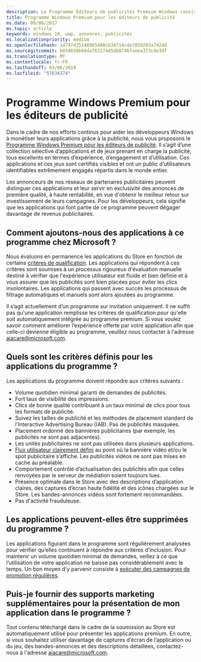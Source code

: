 ```yaml
---
description: Le Programme Éditeurs de publicités Premium Windows consiste en une collection organisée d'applications compatibles avec la publicité. Il s'associe à des réseaux publicitaires pouvant cibler des publicités de haute qualité et à haut rendement. Les applications de ce programme sont les meilleures de leur catégorie en termes d’utilisation, d’engagement et d’expérience.
title: Programme Windows Premium pour les éditeurs de publicité
ms.date: 09/08/2017
ms.topic: article
keywords: windows 10, uwp, annonces, publicités
ms.localizationpriority: medium
ms.openlocfilehash: 1d747d35148965480cb34714cde7859203a7424d
ms.sourcegitcommit: b034650b684a767274d5d88746faeea373c8e34f
ms.translationtype: MT
ms.contentlocale: fr-FR
ms.lasthandoff: 03/06/2019
ms.locfileid: "57634374"
---
```

# <a name="windows-premium-ads-publishers-program"></a>Programme Windows Premium pour les éditeurs de publicité

Dans le cadre de nos efforts continus pour aider les développeurs Windows à monétiser leurs applications grâce à la publicité, nous vous proposons le [Programme Windows Premium pour les éditeurs de publicité](https://www.windowspremiumapps.com). Il s’agit d’une collection sélective d’applications et de jeux prenant en charge la publicité, tous excellents en termes d’expérience, d’engagement et d’utilisation. Ces applications et ces jeux sont certifiés visibles et ont un public d’utilisateurs identifiables extrêmement engagés répartis dans le monde entier.

Les annonceurs de nos réseaux de partenaires publicitaires peuvent distinguer ces applications et leur servir en exclusivité des annonces de première qualité, à haute rentabilité, en vue d'obtenir le meilleur retour sur investissement de leurs campagnes. Pour les développeurs, cela signifie que les applications qui font partie de ce programme peuvent dégager davantage de revenus publicitaires.

## <a name="how-does-microsoft-add-apps-to-this-program"></a>Comment ajoutons-nous des applications à ce programme chez Microsoft ? 

Nous évaluons en permanence les applications du Store en fonction de certains [critères de qualification](#what-are-the-criteria-for-apps-in-the-program). Les applications qui répondent à ces critères sont soumises à un processus rigoureux d'évaluation manuelle destiné à vérifier que l'expérience utilisateur est fluide et bien définie et à vous assurer que les publicités sont bien placées pour éviter les clics involontaires. Les applications qui passent avec succès les processus de filtrage automatiques et manuels sont alors ajoutées au programme.

Il s’agit actuellement d’un programme sur invitation uniquement. Il ne suffit pas qu'une application remplisse les critères de qualification pour qu'elle soit automatiquement intégrée au programme premium. Si vous voulez savoir comment améliorer l’expérience offerte par votre application afin que celle-ci devienne éligible au programme, veuillez nous contacter à l'adresse aiacare@microsoft.com.

## <a name="what-are-the-criteria-for-apps-in-the-program"></a>Quels sont les critères définis pour les applications du programme ?

Les applications du programme doivent répondre aux critères suivants :

* Volume quotidien minimal garanti de demandes de publicités. 
* Fort taux de visibilité des impressions. 
* Clics de bonne qualité contribuant à un taux minimal de clics pour tous les formats de publicité. 
* Suivez les tailles de publicité et les méthodes de placement standard de l'Interactive Advertising Bureau (IAB). Pas de publicités masquées.
* Placement ordonné des bannières publicitaires (par exemple, les publicités ne sont pas adjacentes).
* Les unités publicitaires ne sont pas utilisées dans plusieurs applications.
* [Flux utilisateur clairement défini](https://blogs.windows.com/buildingapps/2017/08/31/best-practices-using-video-ads-windows-apps/) au point où la bannière vidéo et/ou le spot publicitaire s’affiche. Les publicités vidéos ne sont pas mises en cache au préalable. 
* Comportement contrôlé d’actualisation des publicités afin que celles renvoyées par le serveur de médiation soient toujours lues.
* Présence optimale dans le Store avec des descriptions d’application claires, des captures d’écran haute fidélité et des icônes chargées sur le Store. Les bandes-annonces vidéos sont fortement recommandées.
* Pas d'activité frauduleuse.

## <a name="can-apps-get-removed-from-the-program"></a>Les applications peuvent-elles être supprimées du programme ?

Les applications figurant dans le programme sont régulièrement analysées pour vérifier qu’elles continuent à répondre aux critères d’inclusion. Pour maintenir un volume quotidien minimal de demandes, veillez à ce que l’utilisation de votre application ne baisse pas considérablement avec le temps. Un bon moyen d'y parvenir consiste à [exécuter des campagnes de promotion régulières](https://developer.microsoft.com/en-us/store/promote-your-apps).

## <a name="can-i-provide-additional-marketing-material-to-showcase-my-app-in-the-program"></a>Puis-je fournir des supports marketing supplémentaires pour la présentation de mon application dans le programme ? 

Tout contenu téléchargé dans le cadre de la soumission au Store est automatiquement utilisé pour présenter les applications premium. En outre, si vous souhaitez utiliser davantage de captures d’écran de l’application ou du jeu, des bandes-annonces et des descriptions détaillées, contactez-nous à l'adresse aiacare@microsoft.com.
